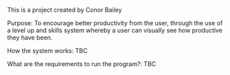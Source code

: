This is a project created by Conor Bailey

Purpose:
To encourage better productivity from the user, through the use of a level up and skills system whereby a user can visually see how productive they have been. 

How the system works:
TBC

What are the requirements to run the program?:
TBC
